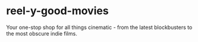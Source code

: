 # reel-y-good-movies
Your one-stop shop for all things cinematic - from the latest blockbusters to the most obscure indie films.
